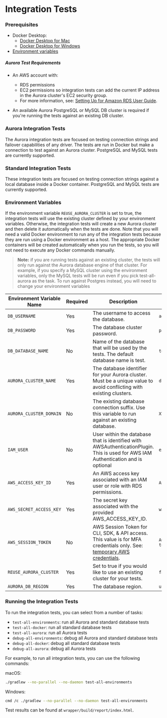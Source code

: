 # Integration Tests

### Prerequisites

- Docker Desktop:
    - [Docker Desktop for Mac](https://docs.docker.com/desktop/install/mac-install/)
    - [Docker Desktop for Windows](https://docs.docker.com/desktop/install/windows-install/)
- [Environment variables](#Environment-Variables)

##### Aurora Test Requirements
- An AWS account with:
    - RDS permissions
    - EC2 permissions so integration tests can add the current IP address in the Aurora cluster's EC2 security group.
    - For more information, see: [Setting Up for Amazon RDS User Guide](https://docs.aws.amazon.com/AmazonRDS/latest/UserGuide/CHAP_SettingUp.html).

- An available Aurora PostgreSQL or MySQL DB cluster is required if you're running the tests against an existing DB cluster.

### Aurora Integration Tests

The Aurora integration tests are focused on testing connection strings and failover capabilities of any driver.
The tests are run in Docker but make a connection to test against an Aurora cluster.
PostgreSQL and MySQL tests are currently supported.

### Standard Integration Tests

These integration tests are focused on testing connection strings against a local database inside a Docker container.
PostgreSQL and MySQL tests are currently supported.

### Environment Variables

If the environment variable `REUSE_AURORA_CLUSTER` is set to true, the integration tests will use the existing cluster defined by your environment variables. Otherwise, the integration tests will create a new Aurora cluster and then delete it automatically when the tests are done. Note that you will need a valid Docker environment to run any of the integration tests because they are run using a Docker environment as a host. The appropriate Docker containers will be created automatically when you run the tests, so you will not need to execute any Docker commands manually.

>**Note:** if you are running tests against an existing cluster, the tests will only run against the Aurora database engine of that cluster. For example, if you specify a MySQL cluster using the environment variables, only the MySQL tests will be run even if you pick test-all-aurora as the task. To run against Postgres instead, you will need to change your environment variables

| Environment Variable Name | Required | Description                                                                                                                                                                                                      | Example Value                                |
|---------------------------|----------|------------------------------------------------------------------------------------------------------------------------------------------------------------------------------------------------------------------|----------------------------------------------|
| `DB_USERNAME`             | Yes      | The username to access the database.                                                                                                                                                                             | `admin`                                      |
| `DB_PASSWORD`             | Yes      | The database cluster password.                                                                                                                                                                                   | `password`                                   |
| `DB_DATABASE_NAME`        | No       | Name of the database that will be used by the tests. The default database name is test.                                                                                                                          | `test_db_name`                               |
| `AURORA_CLUSTER_NAME`     | Yes      | The database identifier for your Aurora cluster. Must be a unique value to avoid conflicting with existing clusters.                                                                                             | `db-identifier`                              |
| `AURORA_CLUSTER_DOMAIN`   | No       | The existing database connection suffix. Use this variable to run against an existing database.                                                                                                                  | `XYZ.us-east-2.rds.amazonaws.com`            |
| `IAM_USER`                | No       | User within the database that is identified with AWSAuthenticationPlugin. This is used for AWS IAM Authentication and is optional                                                                                | `example_user_name`                          |
| `AWS_ACCESS_KEY_ID`       | Yes      | An AWS access key associated with an IAM user or role with RDS permissions.                                                                                                                                      | `ASIAIOSFODNN7EXAMPLE`                       |
| `AWS_SECRET_ACCESS_KEY`   | Yes      | The secret key associated with the provided AWS_ACCESS_KEY_ID.                                                                                                                                                   | `wJalrXUtnFEMI/K7MDENG/bPxRfiCYEXAMPLEKEY`   |
| `AWS_SESSION_TOKEN`       | No       | AWS Session Token for CLI, SDK, & API access. This value is for MFA credentials only. See: [temporary AWS credentials](https://docs.aws.amazon.com/IAM/latest/UserGuide/id_credentials_temp_use-resources.html). | `AQoDYXdzEJr...<remainder of session token>` |                                          |
| `REUSE_AURORA_CLUSTER`    | Yes      | Set to true if you would like to use an existing cluster for your tests.                                                                                                                                         | `false`                                      |
| `AURORA_DB_REGION`        | Yes      | The database region.                                                                                                                                                                                             | `us-east-2`                                  |

### Running the Integration Tests

To run the integration tests, you can select from a number of tasks:
- `test-all-environments`: run all Aurora and standard database tests
- `test-all-docker`: run all standard database tests
- `test-all-aurora`: run all Aurora tests
- `debug-all-environments`: debug all Aurora and standard database tests
- `debug-all-docker`: debug all standard database tests
- `debug-all-aurora`: debug all Aurora tests

For example, to run all integration tests, you can use the following commands:

macOS:
```bash
./gradlew --no-parallel --no-daemon test-all-environments
```

Windows:
```bash
cmd /c ./gradlew --no-parallel --no-daemon test-all-environments
```

Test results can be found at `wrapper/build/report/index.html`.
